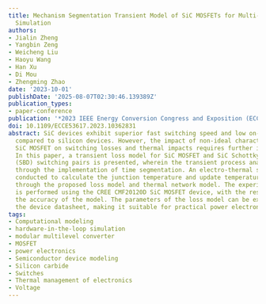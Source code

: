 ```yaml
---
title: Mechanism Segmentation Transient Model of SiC MOSFETs for Multi-rate Electro-thermal
  Simulation
authors:
- Jialin Zheng
- Yangbin Zeng
- Weicheng Liu
- Haoyu Wang
- Han Xu
- Di Mou
- Zhengming Zhao
date: '2023-10-01'
publishDate: '2025-08-07T02:30:46.139389Z'
publication_types:
- paper-conference
publication: '*2023 IEEE Energy Conversion Congress and Exposition (ECCE)*'
doi: 10.1109/ECCE53617.2023.10362831
abstract: SiC devices exhibit superior fast switching speed and low on-resistance
  compared to silicon devices. However, the impact of non-ideal characteristics of
  SiC MOSFET on switching losses and thermal impacts requires further investigation.
  In this paper, a transient loss model for SiC MOSFET and SiC Schottky barrier diode
  (SBD) switching pairs is presented, wherein the transient process analysis is simplified
  through the implementation of time segmentation. An electro-thermal simulation is
  conducted to calculate the junction temperature and update temperature-related parameters
  through the proposed loss model and thermal network model. The experimental validation
  is performed using the CREE CMF20120D SiC MOSFET device, with the results confirming
  the accuracy of the model. The parameters of the loss model can be extracted from
  the device datasheet, making it suitable for practical power electronics design.
tags:
- Computational modeling
- hardware-in-the-loop simulation
- modular multilevel converter
- MOSFET
- power electronics
- Semiconductor device modeling
- Silicon carbide
- Switches
- Thermal management of electronics
- Voltage
---
```


